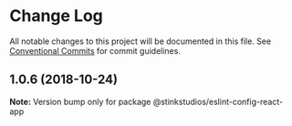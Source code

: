 # Change Log

All notable changes to this project will be documented in this file.
See [Conventional Commits](https://conventionalcommits.org) for commit guidelines.

## 1.0.6 (2018-10-24)

**Note:** Version bump only for package @stinkstudios/eslint-config-react-app
